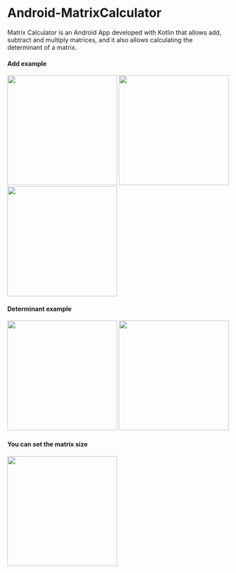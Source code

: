 # Android-MatrixCalculator
Matrix Calculator is an Android App developed with Kotlin that allows add, subtract and multiply matrices, and it also allows calculating the determinant of a matrix.

#### Add example
<img src="https://user-images.githubusercontent.com/46993394/51675844-2c1b6a00-1fd5-11e9-9cbe-7900f95103e2.jpg" width="250"/>
<img src="https://user-images.githubusercontent.com/46993394/51675845-2c1b6a00-1fd5-11e9-81c4-8b7aa13c1961.jpg" width="250"/>
<img src="https://user-images.githubusercontent.com/46993394/51675842-2b82d380-1fd5-11e9-8315-7266ab885c7c.jpg" width="250"/>

#### Determinant example
<img src="https://user-images.githubusercontent.com/46993394/51676567-3e96a300-1fd7-11e9-8a39-b4390b97c613.jpg" width="250"/>
<img src="https://user-images.githubusercontent.com/46993394/51676565-3dfe0c80-1fd7-11e9-9235-ec8ed7006323.jpg" width="250"/>

#### You can set the matrix size
<img src="https://user-images.githubusercontent.com/46993394/51675843-2b82d380-1fd5-11e9-9523-990d2a785136.jpg" width="250"/>
